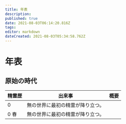 ```yaml
---
title: 年表
description: 
published: true
date: 2021-08-03T06:14:20.816Z
tags: 
editor: markdown
dateCreated: 2021-08-03T05:34:58.762Z
---
```


# 年表
## 原始の時代

精霊歴  | 出来事 | 概要 |
| ------------ | :-----------: | -----------: |
| 0 | 無の世界に最初の精霊が降り立つ。 |  |
| 0 春 | 無の世界に最初の精霊が降り立つ。 |  |
